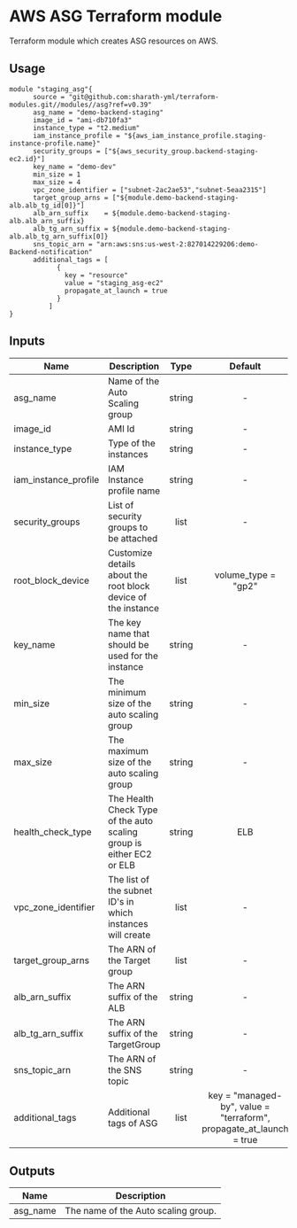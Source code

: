# AWS ASG Terraform module

Terraform module which creates ASG resources on AWS.

## Usage

```hcl
module "staging_asg"{
      source = "git@github.com:sharath-yml/terraform-modules.git//modules//asg?ref=v0.39"
      asg_name = "demo-backend-staging"
      image_id = "ami-db710fa3"
      instance_type = "t2.medium"
      iam_instance_profile = "${aws_iam_instance_profile.staging-instance-profile.name}"
      security_groups = ["${aws_security_group.backend-staging-ec2.id}"]
      key_name = "demo-dev"
      min_size = 1
      max_size = 4
      vpc_zone_identifier = ["subnet-2ac2ae53","subnet-5eaa2315"]
      target_group_arns = ["${module.demo-backend-staging-alb.alb_tg_id[0]}"]
      alb_arn_suffix    = ${module.demo-backend-staging-alb.alb_arn_suffix}
      alb_tg_arn_suffix = ${module.demo-backend-staging-alb.alb_tg_arn_suffix[0]}
      sns_topic_arn = "arn:aws:sns:us-west-2:827014229206:demo-Backend-notification"
      additional_tags = [
            {
              key = "resource"
              value = "staging_asg-ec2"
              propagate_at_launch = true
            }
          ]
}
```
<!-- BEGINNING OF PRE-COMMIT-TERRAFORM DOCS HOOK -->
## Inputs

| Name | Description | Type | Default | Required |
|------|-------------|:----:|:-----:|:-----:|
| asg_name | Name of the Auto Scaling group | string | - | yes |
| image_id | AMI Id | string | - | yes |
| instance_type | Type of the instances | string | - | yes |
| iam_instance_profile | IAM Instance profile name | string | - | yes |
| security_groups |  List of security groups to be attached | list | - | yes |
| root_block_device |  Customize details about the root block device of the instance | list | volume_type = "gp2"| no |
| key_name |  The key name that should be used for the instance | string | - | yes |
| min_size |  The minimum size of the auto scaling group | string | - | yes |
| max_size |  The maximum size of the auto scaling group | string | - | yes |
| health_check_type |  The Health Check Type of the auto scaling group is either EC2 or ELB | string | ELB | no |
| vpc_zone_identifier | The list of the subnet ID's in which instances will create | list | - | yes |
| target_group_arns | The ARN of the Target group | list | - | yes |
| alb_arn_suffix    | The ARN suffix of the ALB   | string| - | yes |
| alb_tg_arn_suffix | The ARN suffix of the TargetGroup   | string| - | yes |
| sns_topic_arn | The ARN of the SNS topic | string | - | yes |
| additional_tags | Additional tags of ASG | list | key = "managed-by", value = "terraform", propagate_at_launch = true | no |




## Outputs

| Name | Description |
|------|-------------|
| asg_name | The name of the Auto scaling group. |


<!-- END OF PRE-COMMIT-TERRAFORM DOCS HOOK -->
